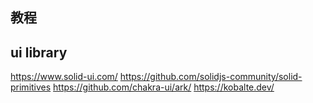## 教程

## ui library

https://www.solid-ui.com/
https://github.com/solidjs-community/solid-primitives
https://github.com/chakra-ui/ark/
https://kobalte.dev/